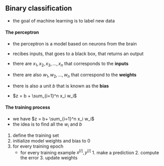 

## Binary classification

- the goal of machine learning is to label new data


#### The perceptron

- the perceptron is a model based on neurons from the brain
- recibes inputs, that goes to a black box, that returns an output

- there are $x_1,x_2,x_3 , ... , x_n$ that corresponds to the **inputs**
- there are also $w_1,w_2, ... , w_n$ that correspond to the **weights**
- there is also a unit $b$ that is known as the **bias**
- $z = b +  \sum_{i=1}^n x_i w_i$  

#### The training process

- we have $z = b+ \sum_{i=1}^n x_i w_i$
- the idea is to find all the $w_i$ and $b$ 
1. define the training set
2. initialize model weights and bias to 0
3. for every training epoch
	- for every training example $x^{[i]}, y^{[i]}$ 
			1. make a prediction
			2. compute the error
			3. update weights


